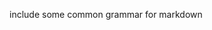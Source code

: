 include some common grammar for markdown         
            
       
    
        
         
       
       
  
    
 
  
 
